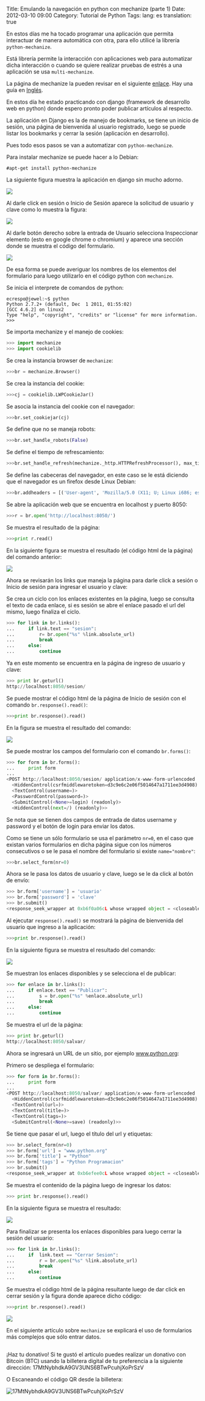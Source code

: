 Title: Emulando la navegación en python con mechanize (parte 1)
Date: 2012-03-10  09:00
Category: Tutorial de Python
Tags: 
lang: es
translation: true

En estos días me ha tocado programar una aplicación que permita interactuar de manera automática con otra, para ello utilicé la librería `python-mechanize`.

Está librería permite la interacción con aplicaciones web para automatizar dicha interacción o cuando se quiere realizar pruebas de estrés a una aplicación se usa `multi-mechanize`.

La página de mechanize la pueden revisar en el siguiente [enlace](http://wwwsearch.sourceforge.net/mechanize/). Hay una guía en [Inglés](http://stockrt.github.io/p/emulating-a-browser-in-python-with-mechanize/).

En estos día he estado practicando con django (framework de desarrollo web en python) donde espero pronto poder publicar artículos al respecto.

La aplicación en Django es la de manejo de bookmarks, se tiene un inicio de sesión, una página de bienvenida al usuario registrado, luego se puede listar los bookmarks y cerrar la sesión (aplicación en desarrollo).

Pues todo esos pasos se van a automatizar con `python-mechanize`.

Para instalar mechanize se puede hacer a lo Debian:  

```
#apt-get install python-mechanize
```

La siguiente figura muestra la aplicación en django sin mucho adorno.  

![](./images/emulandolanavegacionenpythonconmechanizeparte1-1.png) 

Al darle click en sesión o Inicio de Sesión aparece la solicitud de usuario y clave como lo muestra la figura:  

![](./images/emulandolanavegacionenpythonconmechanizeparte1-2.png) 


Al darle botón derecho sobre la entrada de Usuario selecciona Inspeccionar elemento (esto en google chrome o chromium) y aparece una sección donde se muestra el código del formulario.  

![](./images/emulandolanavegacionenpythonconmechanizeparte1-3.png) 

De esa forma se puede averiguar los nombres de los elementos del formulario para luego utilizarlo en el código python con `mechanize`.

Se inicia el interprete de comandos de python:  
```
ecrespo@jewel:~$ python
Python 2.7.2+ (default, Dec  1 2011, 01:55:02)
[GCC 4.6.2] on linux2
Type "help", "copyright", "credits" or "license" for more information.
>>> 
```	
Se importa mechanize y el manejo de cookies:  
```python 
>>> import mechanize
>>> import cookielib
```
Se crea la instancia browser de `mechanize`:  
```python 
>>>br = mechanize.Browser()
```
Se crea la instancia del cookie:  
```python 
>>>cj = cookielib.LWPCookieJar()
```
Se asocia la instancia del cookie con el navegador:  
```python 
>>>br.set_cookiejar(cj)
```
Se define que no se maneja robots:  
```python 
>>>br.set_handle_robots(False)
```
Se define el tiempo de refrescamiento:  
```python 
>>>br.set_handle_refresh(mechanize._http.HTTPRefreshProcessor(), max_time=1)
```
Se define las cabeceras del navegador, en este caso se le está diciendo que el navegador es un firefox desde Linux Debian:  
```python 
>>>br.addheaders = [('User-agent', 'Mozilla/5.0 (X11; U; Linux i686; es-VE; rv:1.9.0.1)Gecko/2008071615 Debian/6.0 Firefox/9')]
```
Se abre la aplicación web que se encuentra en localhost y puerto 8050:  
```python 
>>>r = br.open('http://localhost:8050/')
```
Se muestra el resultado de la página:  
```python 
>>>print r.read()
```
En la siguiente figura se muestra el resultado (el código html de la página) del comando anterior:  

![](./images/emulandolanavegacionenpythonconmechanizeparte1-4.png) 

Ahora se revisarán los links que maneja la página para darle click a sesión o Inicio de sesión para ingresar el usuario y clave:

Se crea un ciclo con los enlaces existentes en la página, luego se consulta el texto de cada enlace, si es sesión se abre el enlace pasado el url del mismo, luego finaliza el ciclo.  
```python 
>>> for link in br.links():
...     if link.text == "sesion":
...         r= br.open("%s" %link.absolute_url)
...         break
...     else:
...         continue
```
Ya en este momento se encuentra en la página de ingreso de usuario y clave:  
```python 
>>> print br.geturl()
http://localhost:8050/sesion/
```
Se puede mostrar el código html de la página de Inicio de sesión con el comando `br.response().read()`:  
```python 
>>>print br.response().read()
```
En la figura se muestra el resultado del comando:  

![](./images/emulandolanavegacionenpythonconmechanizeparte1-5.png) 

Se puede mostrar los campos del formulario con el comando `br.forms()`:  
```python 
>>> for form in br.forms():
...     print form
...
<POST http://localhost:8050/sesion/ application/x-www-form-urlencoded
  <HiddenControl(csrfmiddlewaretoken=d3c9e6c2e06f5014647a1711ee3d4908) (readonly)>
  <TextControl(username=)>
  <PasswordControl(password=)>
  <SubmitControl(<None>=login) (readonly)>
  <HiddenControl(next=/) (readonly)>>
```
Se nota que se tienen dos campos de entrada de datos username y password y el botón de login para enviar los datos.

Como se tiene un sólo formulario se usa el parámetro `nr=0`, en el caso que existan varios formularios en dicha página sigue con los números consecutivos o se le pasa el nombre del formulario si existe `name="nombre"`:  
```python 
>>>br.select_form(nr=0)
```
Ahora se le pasa los datos de usuario y clave, luego se le da click al botón de envío:  
```python 
>>> br.form['username'] = 'usuario'
>>> br.form['password'] = 'clave'
>>> br.submit()
<response_seek_wrapper at 0xb6f0a06cL whose wrapped object = <closeable_response at 0xb6f0d4ccL whose fp = <socket._fileobject object at 0xb6eff5ac>>>
```
Al ejecutar `response().read()` se mostrará la página de bienvenida del usuario que ingreso a la aplicación:  
```python 
>>>print br.response().read()
```
En la siguiente figura se muestra el resultado del comando:  

![](./images/emulandolanavegacionenpythonconmechanizeparte1-6.png) 

Se muestran los enlaces disponibles y se selecciona el de publicar:  
```python 
>>> for enlace in br.links():
...     if enlace.text == "Publicar":
...         s = br.open("%s" %enlace.absolute_url)
...         break
...     else:
...         continue
```	
Se muestra el url de la página:  
```python 
>>> print br.geturl()
http://localhost:8050/salvar/
```	
Ahora se ingresará un URL de un sitio, por ejemplo www.python.org:

Primero se despliega el formulario:  
```python 
>>> for form in br.forms():
...     print form
...
<POST http://localhost:8050/salvar/ application/x-www-form-urlencoded
  <HiddenControl(csrfmiddlewaretoken=d3c9e6c2e06f5014647a1711ee3d4908) (readonly)>
  <TextControl(url=)>
  <TextControl(title=)>
  <TextControl(tags=)>
  <SubmitControl(<None>=save) (readonly)>>
```	
Se tiene que pasar el url, luego el título del url y etiquetas:  
```python 
>>> br.select_form(nr=0)
>>> br.form['url'] = "www.python.org"
>>> br.form['title'] = "Python"
>>> br.form['tags'] = "Python Programacion"
>>> br.submit()
<response_seek_wrapper at 0xb6efee0cL whose wrapped object = <closeable_response at 0xb6f12aacL whose fp = <socket._fileobject object at 0xb6eff86c>>>
```	
Se muestra el contenido de la página luego de ingresar los datos:  
```python 
>>> print br.response().read()
```
En la siguiente figura se muestra el resultado:  

![](./images/emulandolanavegacionenpythonconmechanizeparte1-7.png) 

Para finalizar se presenta los enlaces disponibles para luego cerrar la sesión del usuario:  
```python 
>>> for link in br.links():
...     if  link.text == "Cerrar Sesion":
...         r = br.open("%s" %link.absolute_url)
...         break
...     else:
...         continue
```
Se muestra el código html de la página resultante luego de dar click en cerrar sesión y la figura donde aparece dicho código:  
```python 
>>>print br.response().read()
```	
![](./images/emulandolanavegacionenpythonconmechanizeparte1-8.png) 

En el siguiente artículo sobre `mechanize` se explicará el uso de formularios más complejos que sólo entrar datos.  


##  ##
¡Haz tu donativo!
Si te gustó el artículo puedes realizar un donativo con Bitcoin (BTC)
usando la billetera digital de tu preferencia a la siguiente
dirección: 17MtNybhdkA9GV3UNS6BTwPcuhjXoPrSzV

O Escaneando el código QR desde la billetera:

![17MtNybhdkA9GV3UNS6BTwPcuhjXoPrSzV](./images/17MtNybhdkA9GV3UNS6BTwPcuhjXoPrSzV.png)